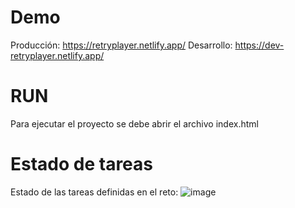 # Demo
Producción: https://retryplayer.netlify.app/
Desarrollo: https://dev-retryplayer.netlify.app/

# RUN
Para ejecutar el proyecto se debe abrir el archivo index.html

 # Estado de tareas
Estado de las tareas definidas en el reto:
![image](https://user-images.githubusercontent.com/14339725/204036803-98d33455-a423-4aa0-a4b3-583812791d4d.png)


